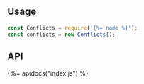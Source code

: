 ## Usage

```js
const Conflicts = require('{%= name %}');
const conflicts = new Conflicts();
```

## API
{%= apidocs("index.js") %}